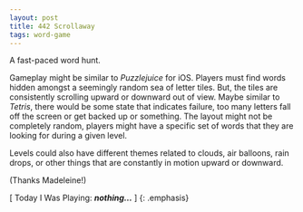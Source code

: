 ```yaml
---
layout: post
title: 442 Scrollaway
tags: word-game
---
```

A fast-paced word hunt.

Gameplay might be similar to *Puzzlejuice* for iOS.  Players must find words hidden amongst a seemingly random sea of letter tiles.  But, the tiles are consistently scrolling upward or downward out of view.  Maybe similar to *Tetris*, there would be some state that indicates failure, too many letters fall off the screen or get backed up or something. The layout might not be completely random, players might have a specific set of words that they are looking for during a given level.

Levels could also have different themes related to clouds, air balloons, rain drops, or other things that are constantly in motion upward or downward.

(Thanks Madeleine!)

[ Today I Was Playing: ***nothing...*** ]
{: .emphasis}